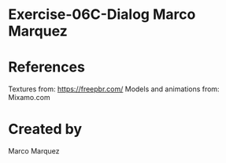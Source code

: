 # Exercise-06C-Dialog Marco Marquez

# References

Textures from: https://freepbr.com/
Models and animations from: Mixamo.com

# Created by 
Marco Marquez 
